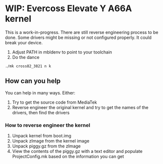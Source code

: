 # WIP: Evercoss Elevate Y A66A kernel

This is a work-in-progress. There are still reverse engineering process to be done. Some drivers might be missing or not configured properly.
It could break your device.

1. Adjust PATH in mbldenv to point to your toolchain
1. Do the dance

```
./mk cross82_3821 n k
```

## How can you help
You can help in many ways. Either:
1. Try to get the source code from MediaTek
2. Reverse engineer the original kernel and try to get the names of the drivers, then find the drivers

### How to reverse engineer the kernel
1. Unpack kernel from boot.img
2. Unpack zImage from the kernel image
3. Unpack piggy.gz from the zImage
4. View the contents of the piggy.gz with a text editor and populate ProjectConfig.mk based on the information you can get
